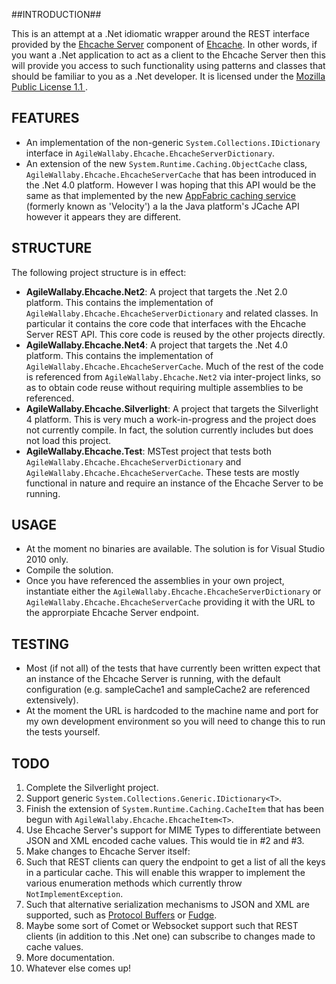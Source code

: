 ##INTRODUCTION##

This is an attempt at a .Net idiomatic wrapper around the REST interface provided by the [Ehcache Server](http://ehcache.org/documentation/cache_server.html) component of [Ehcache](http://www.ehcache.org).
In other words, if you want a .Net application to act as a client to the Ehcache Server then this will provide you access to such functionality using patterns and classes that should be familiar to you
as a .Net developer. It is licensed under the [Mozilla Public License 1.1 ](http://www.mozilla.org/MPL/).

## FEATURES ##

* An implementation of the non-generic `System.Collections.IDictionary` interface in `AgileWallaby.Ehcache.EhcacheServerDictionary`.
* An extension of the new `System.Runtime.Caching.ObjectCache` class, `AgileWallaby.Ehcache.EhcacheServerCache` that has been introduced in the .Net 4.0 platform. 
However I was hoping that this API would be  the same as that implemented by the new [AppFabric caching service](http://msdn.microsoft.com/en-us/library/ff383731.aspx) 
(formerly known as 'Velocity') a la the Java platform's JCache API however it appears they are different.

## STRUCTURE ##

The following project structure is in effect:

* **AgileWallaby.Ehcache.Net2**: A project that targets the .Net 2.0 platform. This contains the implementation of `AgileWallaby.Ehcache.EhcacheServerDictionary` and related classes.
In particular it contains the core code that interfaces with the Ehcache Server REST API. This core code is reused by the other projects directly.
* **AgileWallaby.Ehcache.Net4**: A project that targets the .Net 4.0 platform. This contains the implementation of `AgileWallaby.Ehcache.EhcacheServerCache`. Much of the rest of the code
is referenced from `AgileWallaby.Ehcache.Net2` via inter-project links, so as to obtain code reuse without requiring multiple assemblies to be referenced.
* **AgileWallaby.Ehcache.Silverlight**: A project that targets the Silverlight 4 platform. This is very much a work-in-progress and the project does not currently compile.
 In fact, the solution currently includes but does not load this project.
* **AgileWallaby.Ehcache.Test**: MSTest project that tests both `AgileWallaby.Ehcache.EhcacheServerDictionary` and `AgileWallaby.Ehcache.EhcacheServerCache`. These tests are mostly
functional in nature and require an instance of the Ehcache Server to be running.

## USAGE ##

* At the moment no binaries are available. The solution is for Visual Studio 2010 only.
* Compile the solution.
* Once you have referenced the assemblies in your own project, instantiate either the `AgileWallaby.Ehcache.EhcacheServerDictionary` or `AgileWallaby.Ehcache.EhcacheServerCache` providing
it with the URL to the approrpiate Ehcache Server endpoint.

## TESTING ##

* Most (if not all) of the tests that have currently been written expect that an instance of the Ehcache Server is running, with the default configuration (e.g. sampleCache1 and sampleCache2 are 
referenced extensively).
* At the moment the URL is hardcoded to the machine name and port for my own development environment so you will need to change this to run the tests yourself.

## TODO ##

1. Complete the Silverlight project.
2. Support generic `System.Collections.Generic.IDictionary<T>`. 
3. Finish the extension of `System.Runtime.Caching.CacheItem` that has been begun with `AgileWallaby.Ehcache.EhcacheItem<T>`.
4. Use Ehcache Server's support for MIME Types to differentiate between JSON and XML encoded cache values. This would tie in #2 and #3.
5. Make changes to Ehcache Server itself:
 1. Such that REST clients can query the endpoint to get a list of all the keys in a particular cache.
  This will enable this wrapper to implement the various enumeration methods which currently throw `NotImplementException`.
 2. Such that alternative serialization mechanisms to JSON and XML are supported, such as [Protocol Buffers](http://code.google.com/p/protobuf) or [Fudge](http://www.fudgemsg.org/display/FDG/Fudge+Messaging+Home).
 3. Maybe some sort of Comet or Websocket support such that REST clients (in addition to this .Net one) can subscribe to changes made to cache values.
6. More documentation.
7. Whatever else comes up!
